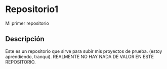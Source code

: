 # Repositorio1
Mi primer repositorio
## Descripción 
Este es un repositorio que sirve para subir mis proyectos de prueba. (estoy aprendiendo, tranqui). 
REALMENTE NO HAY NADA DE VALOR EN ESTE REPOSITORIO.
